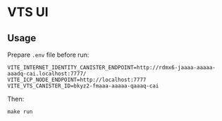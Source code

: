 # VTS UI

## Usage

Prepare `.env` file before run:

```.env
VITE_INTERNET_IDENTITY_CANISTER_ENDPOINT=http://rdmx6-jaaaa-aaaaa-aaadq-cai.localhost:7777/
VITE_ICP_NODE_ENDPOINT=http://localhost:7777
VITE_VTS_CANISTER_ID=bkyz2-fmaaa-aaaaa-qaaaq-cai
```

Then:

```shell
make run
```
